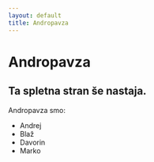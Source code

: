 ```yaml
---
layout: default
title: Andropavza
---
```


# Andropavza

## Ta spletna stran še nastaja.

Andropavza smo:

* Andrej
* Blaž
* Davorin
* Marko
